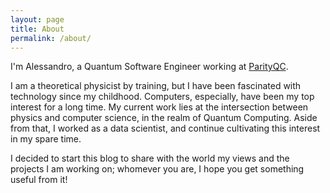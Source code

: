 ```yaml
---
layout: page
title: About
permalink: /about/
---
```


I'm Alessandro, a Quantum Software Engineer working at [ParityQC](https://parityqc.com/).

I am a theoretical physicist by training, but I have been fascinated with technology
since my childhood. Computers, especially, have been my top interest
for a long time. My current work lies at the intersection between 
physics and computer science, in the realm of Quantum Computing.
Aside from that, I worked as a data scientist, and continue cultivating this interest
in my spare time. 

I decided to start this blog to share with the world my views and the projects
I am working on; whomever you are, I hope you get something useful from it!